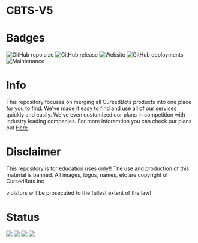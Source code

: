 # CBTS-V5

# Badges
<img alt="GitHub repo size" src="https://img.shields.io/github/repo-size/PixelatedPurple/CBTS-V5"> <img alt="GitHub release" src="https://img.shields.io/github/v/release/PixelatedPurple/CBTS-V5?include_prereleases"> <img alt="Website" src="https://img.shields.io/website?down_color=Red&down_message=Offline&label=CursedBots&style=plastic&up_color=Green&up_message=Online&url=https%3A%2F%2Fcursedbots.xyz"> <img alt="GitHub deployments" src="https://img.shields.io/github/deployments/PixelatedPurple/CBTS-V5/Production?label=Build"> <img alt="Maintenance" src="https://img.shields.io/maintenance/yes/2023?label=Maintenance%20Status"> <a src="https://img.shields.io/badge/CBTS-V5-Hardenize%20%7C%20Verified-gold" alt="Hardenize">

# Info 

This repository focuses on merging all CursedBots products into one place for you to find. We've made it easy to find and use all of our services quickly and easily. We've even customized our plans in competition with industry leading companies. For more inforamtion you can check our plans out <a href="https://cursedbots.xyz/plans/index.html">Here</a>. <br>
  
  
  # Disclaimer
  
  This repository is for education uses only!! The use and production of this material is banned. All images, logos, names, etc are copyright of CursedBots.inc 

  violators will be prosecuted to the fullest extent of the law!
  
  # Status 
  
  <img src="https://img.shields.io/badge/Uptime-Online-brightgreen"/>
  <img src="https://img.shields.io/badge/Maintenance-DISABLED-red"/>
  <img src="https://img.shields.io/badge/Production-DEPLOYED-blue"/>
  <img src="https://img.shields.io/badge/CursedBots-V--5-gold"/>
